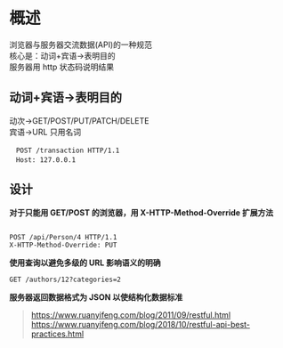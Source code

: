 # 概述

浏览器与服务器交流数据(API)的一种规范  
核心是：动词+宾语->表明目的  
服务器用 http 状态码说明结果

## 动词+宾语->表明目的

动次->GET/POST/PUT/PATCH/DELETE  
宾语->URL 只用名词

```
　POST /transaction HTTP/1.1
　Host: 127.0.0.1
```

## 设计

**对于只能用 GET/POST 的浏览器，用 X-HTTP-Method-Override 扩展方法**

```

POST /api/Person/4 HTTP/1.1
X-HTTP-Method-Override: PUT
```

**使用查询以避免多级的 URL 影响语义的明确**

```
GET /authors/12?categories=2
```

**服务器返回数据格式为 JSON 以使结构化数据标准**

> https://www.ruanyifeng.com/blog/2011/09/restful.html  https://www.ruanyifeng.com/blog/2018/10/restful-api-best-practices.html
